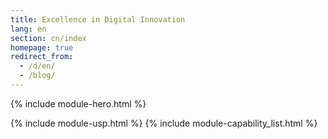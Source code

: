 ```yaml
---
title: Excellence in Digital Innovation
lang: en
section: cn/index
homepage: true
redirect_from:
  - /d/en/
  - /blog/
---
```


{% include module-hero.html %}
<!--{% include module-lilly_award.html %}-->
{% include module-usp.html %}
{% include module-capability_list.html %}